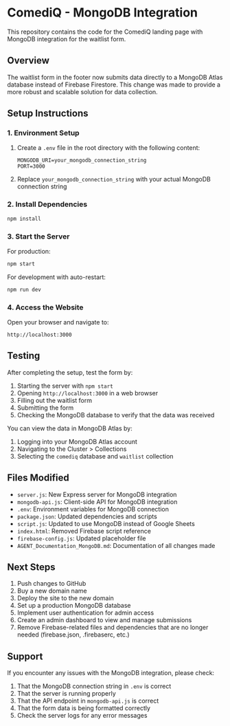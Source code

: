 # ComediQ - MongoDB Integration

This repository contains the code for the ComediQ landing page with MongoDB integration for the waitlist form.

## Overview

The waitlist form in the footer now submits data directly to a MongoDB Atlas database instead of Firebase Firestore. This change was made to provide a more robust and scalable solution for data collection.

## Setup Instructions

### 1. Environment Setup

1. Create a `.env` file in the root directory with the following content:
   ```
   MONGODB_URI=your_mongodb_connection_string
   PORT=3000
   ```
2. Replace `your_mongodb_connection_string` with your actual MongoDB connection string

### 2. Install Dependencies

```bash
npm install
```

### 3. Start the Server

For production:
```bash
npm start
```

For development with auto-restart:
```bash
npm run dev
```

### 4. Access the Website

Open your browser and navigate to:
```
http://localhost:3000
```

## Testing

After completing the setup, test the form by:

1. Starting the server with `npm start`
2. Opening `http://localhost:3000` in a web browser
3. Filling out the waitlist form
4. Submitting the form
5. Checking the MongoDB database to verify that the data was received

You can view the data in MongoDB Atlas by:
1. Logging into your MongoDB Atlas account
2. Navigating to the Cluster > Collections
3. Selecting the `comediq` database and `waitlist` collection

## Files Modified

- `server.js`: New Express server for MongoDB integration
- `mongodb-api.js`: Client-side API for MongoDB integration
- `.env`: Environment variables for MongoDB connection
- `package.json`: Updated dependencies and scripts
- `script.js`: Updated to use MongoDB instead of Google Sheets
- `index.html`: Removed Firebase script reference
- `firebase-config.js`: Updated placeholder file
- `AGENT_Documentation_MongoDB.md`: Documentation of all changes made

## Next Steps

1. Push changes to GitHub
2. Buy a new domain name
3. Deploy the site to the new domain
4. Set up a production MongoDB database
5. Implement user authentication for admin access
6. Create an admin dashboard to view and manage submissions
7. Remove Firebase-related files and dependencies that are no longer needed (firebase.json, .firebaserc, etc.)

## Support

If you encounter any issues with the MongoDB integration, please check:

1. That the MongoDB connection string in `.env` is correct
2. That the server is running properly
3. That the API endpoint in `mongodb-api.js` is correct
4. That the form data is being formatted correctly
5. Check the server logs for any error messages
